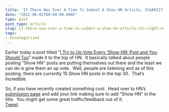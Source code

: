 ```yaml
---
title: 'If There Was Ever A Time To Submit A Show HN Article, It&#8217;s Right Now'
date: "2012-06-01T00:00:00.000Z"
type: post 
post_type: article
slug: if-there-was-ever-a-time-to-submit-a-show-hn-article-its-right-now
tags: 
- Uncategorized
---
```

Earlier today a post titled &#8221;<a href="http://tortillasinbed.tumblr.com/post/24175048206/i-up-vote-everything" title="" target="">I Try to Up Vote Every ‘Show HN’ Post and You Should Too</a>&#8221; made it to the top of HN. &nbsp;It basically talked about people posting &#8220;Show HN&#8221; posts are putting themselves out there and the least we can do is give them an up vote. &nbsp;Well, people are listening and as of this posting, there are currently 15 Show HN posts in the top 30. &nbsp;That&#8217;s incredible. 

<div>
</div>

<div>
  So, if you have recently created something cool. &nbsp;Head over to HN&#8217;s <a href="http://news.ycombinator.com/submit" title="" target="">submission page</a> and add your link making sure to add &#8220;Show HN&#8221; in the title. &nbsp;You might get some great traffic/feedback out of it.
</div>

<div style="">
  <a href="http://twitter.com/share" class="twitter-share-button" data-count="horizontal" data-text="If There Was Ever A Time To Submit A Show HN Article, It&#8217;s Right Now" data-url="http://brandontreb.com/if-there-was-ever-a-time-to-submit-a-show-hn-article-its-right-now"  data-via="brandontreb" data-related="brandontreb:">Tweet</a>
</div>